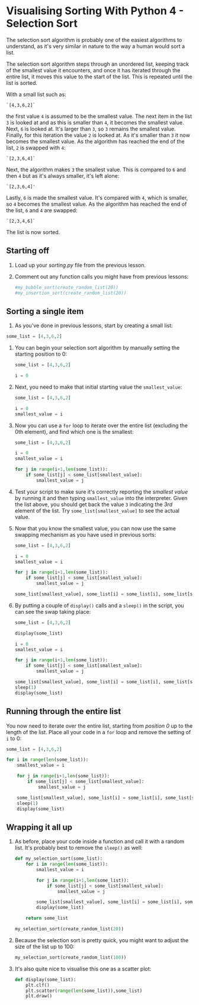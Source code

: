 # Visualising Sorting With Python 4 - Selection Sort

The selection sort algorithm is probably one of the easiest algorithms to understand, as it's very similar in nature to the way a human would sort a list.

The selection sort algorithm steps through an unordered list, keeping track of the smallest value it encounters, and once it has iterated through the entire list, it moves this value to the start of the list. This is repeated until the list is sorted.

With a small list such as:

    `[4,3,6,2]`

the first value `4` is assumed to be the smallest value. The next item in the list `3` is looked at and as this is smaller than `4`, it becomes the smallest value. Next, `6` is looked at. It's larger than `3`, so `3` remains the smallest value. Finally, for this iteration the value `2` is looked at. As it's smaller than `3` it now becomes the smallest value. As the algorithm has reached the end of the list, `2` is swapped with `4`:

    `[2,3,6,4]`

Next, the algorithm makes `3` the smallest value. This is compared to `6` and then `4` but as it's always smaller, it's left alone:

    `[2,3,6,4]'

Lastly, `6` is made the smallest value. It's compared with `4`, which is smaller, so `4` becomes the smallest value. As the algorithm has reached the end of the list, `6` and `4` are swapped:

    `[2,3,4,6]`

The list is now sorted.

## Starting off

1. Load up your *sorting.py* file from the previous lesson.
1. Comment out any function calls you might have from previous lessons:

	```python
	#my_bubble_sort(create_random_list(20))
	#my_insertion_sort(create_random_list(20))
	```

## Sorting a single item

1. As you've done in previous lessons, start by creating a small list:

  ```python
  some_list = [4,3,6,2]
  ```

1. You can begin your selection sort algorithm by manually setting the starting position to 0:

	```python
	some_list = [4,3,6,2]

	i = 0
	```

1. Next, you need to make that initial starting value the `smallest_value`:

	```python
	some_list = [4,3,6,2]

	i = 0
	smallest_value = i
	```

1. Now you can use a `for` loop to iterate over the entire list (excluding the 0th element), and find which one is the smallest:

	```python
	some_list = [4,3,6,2]

	i = 0
	smallest_value = i

	for j in range(i+1,len(some_list)):
		if some_list[j] < some_list[smallest_value]:
			smallest_value = j
	```

1. Test your script to make sure it's correctly reporting the *smallest value* by running it and then typing `smallest_value` into the interpreter. Given the list above, you should get back the value `3` indicating the *3rd* element of the list. Try `some_list[smallest_value]` to see the actual value.

1. Now that you know the smallest value, you can now use the same swapping mechanism as you have used in previous sorts:

	```python
	some_list = [4,3,6,2]

	i = 0
	smallest_value = i

	for j in range(i+1,len(some_list)):
		if some_list[j] < some_list[smallest_value]:
			smallest_value = j

	some_list[smallest_value], some_list[i] = some_list[i], some_list[smallest_value]
	```

1. By putting a couple of `display()` calls and a `sleep()` in the script, you can see the swap taking place:

	```python
	some_list = [4,3,6,2]

	display(some_list)

	i = 0
	smallest_value = i

	for j in range(i+1,len(some_list)):
		if some_list[j] < some_list[smallest_value]:
			smallest_value = j

	some_list[smallest_value], some_list[i] = some_list[i], some_list[smallest_value]
	sleep(1)	
	display(some_list)	
	```

## Running through the entire list

You now need to iterate over the entire list, starting from *position 0* up to the length of the list. Place all your code in a `for` loop and remove the setting of `i` to 0:

```python
some_list = [4,3,6,2]

for i in range(len(some_list)):
	smallest_value = i

	for j in range(i+1,len(some_list)):
		if some_list[j] < some_list[smallest_value]:
			smallest_value = j

	some_list[smallest_value], some_list[i] = some_list[i], some_list[smallest_value]
	sleep(1)	
	display(some_list)
```

## Wrapping it all up

1. As before, place your code inside a function and call it with a random list. It's probably best to remove the `sleep()` as well:

	```python
	def my_selection_sort(some_list):
		for i in range(len(some_list)):
			smallest_value = i

			for j in range(i+1,len(some_list)):
				if some_list[j] < some_list[smallest_value]:
					smallest_value = j

			some_list[smallest_value], some_list[i] = some_list[i], some_list[smallest_value]
			display(some_list)	

		return some_list

	my_selection_sort(create_random_list(20))

	```

1. Because the selection sort is pretty quick, you might want to adjust the size of the list up to 100:

	```python
	my_selection_sort(create_random_list(100))
	```

1. It's also quite nice to visualise this one as a scatter plot:

	```python
	def display(some_list):
		plt.clf()
		plt.scatter(range(len(some_list)),some_list)
		plt.draw()
	```

